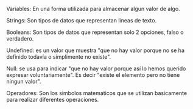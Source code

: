 Variables: En una forma utilizada para almacenar algun valor de algo.

Strings: Son tipos de datos que representan lineas de texto.

Booleans: Son tipos de datos que representan solo 2 opciones, falso o verdadero.

Undefined: es un valor que muestra "que no hay valor porque no se ha definido todavía o simplimente no existe". 

Null: se usa para indicar "que no hay valor porque así lo hemos querido expresar voluntariamente". Es decir "existe el elemento pero no tiene ningun valor".

Operadores: Son los simbolos matematicos que se utilizan basicamente para realizar diferentes operaciones.